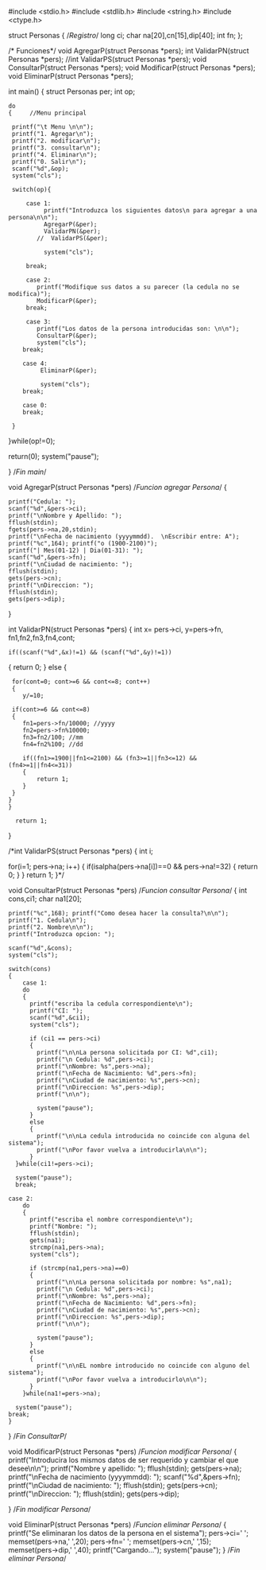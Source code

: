 #include <stdio.h>
#include <stdlib.h>
#include <string.h>
#include <ctype.h>

struct Personas { /*Registro*/
	long ci;
	char na[20],cn[15],dip[40];
	int  fn;
	};
	
/* Funciones*/
void AgregarP(struct Personas *pers);
int ValidarPN(struct Personas *pers);
//int ValidarPS(struct Personas *pers);
void ConsultarP(struct Personas *pers);
void ModificarP(struct Personas *pers);
void EliminarP(struct Personas *pers);


int main()
{
	struct Personas per;
	int op;
	
	do
	{     //Menu principal
	 
     printf("\t Menu \n\n");
     printf("1. Agregar\n");
     printf("2. modificar\n");
     printf("3. consultar\n");
     printf("4. Eliminar\n");
     printf("0. Salir\n");
     scanf("%d",&op);
     system("cls");
     
     switch(op){
     	 
     	 case 1: 
     	      printf("Introduzca los siguientes datos\n para agregar a una persona\n\n");
     	      AgregarP(&per);
     	      ValidarPN(&per);
     	    //  ValidarPS(&per);
     	     
     	      system("cls");
     	      
     	 break;
     	 
     	 case 2:
     	 	printf("Modifique sus datos a su parecer (la cedula no se modifica)");
     	 	ModificarP(&per);
         break;
         
         case 3:
         	printf("Los datos de la persona introducidas son: \n\n");
         	ConsultarP(&per);
          	system("cls");
        break;
        
        case 4:
             EliminarP(&per);
           
             system("cls");
        break;
        
        case 0:
        break;
     	
	 }
   	  
   	
   	  
   }while(op!=0);
   
   return(0);
   system("pause");
   	  
}  /*Fin main*/

void AgregarP(struct Personas *pers)  /*Funcion agregar Persona*/
{
	
	printf("Cedula: ");
	scanf("%d",&pers->ci);
	printf("\nNombre y Apellido: ");
	fflush(stdin);
	fgets(pers->na,20,stdin);
    printf("\nFecha de nacimiento (yyyymmdd).  \nEscribir entre: A"); printf("%c",164); printf("o (1900-2100)");
    printf("| Mes(01-12) | Dia(01-31): ");
    scanf("%d",&pers->fn);
    printf("\nCiudad de nacimiento: ");
	fflush(stdin);
	gets(pers->cn);
	printf("\nDireccion: ");
	fflush(stdin);
	gets(pers->dip);
  
}

int ValidarPN(struct Personas *pers)
{
   int x= pers->ci, y=pers->fn, fn1,fn2,fn3,fn4,cont;
   
   
    if((scanf("%d",&x)!=1) && (scanf("%d",&y)!=1))
   {
   	return 0;
	   }
    else
    {
     
	 for(cont=0; cont>=6 && cont<=8; cont++)
	 {
	 	y/=10;
	 
	 if(cont>=6 && cont<=8)
	 {
	 	fn1=pers->fn/10000; //yyyy
	 	fn2=pers->fn%10000;
	 	fn3=fn2/100; //mm
	 	fn4=fn2%100; //dd
	 	
	 	if((fn1>=1900||fn1<=2100) && (fn3>=1||fn3<=12) &&(fn4>=1||fn4<=31))
	 	{
	 		return 1;
	    }
	 }	
	}  	
	}

	  return 1;

}

/*int ValidarPS(struct Personas *pers)
{
  int i;
  
   for(i=1; pers->na; i++)
   {
   	if(isalpha(pers->na[i])==0 && pers->na!=32)
   	{
   		return 0;
	   }
   }
 return 1;
}*/


void ConsultarP(struct Personas *pers)  /*Funcion consultar Persona*/
{
	int cons,ci1;
	char na1[20];
	
	printf("%c",168); printf("Como desea hacer la consulta?\n\n");
	printf("1. Cedula\n");
	printf("2. Nombre\n\n");
	printf("Introduzca opcion: ");
	
	scanf("%d",&cons);
	system("cls");
	
	switch(cons)
	{
		case 1:
		do
		{
		  printf("escriba la cedula correspondiente\n");
		  printf("CI: ");
		  scanf("%d",&ci1);
		  system("cls");
		  
		  if (ci1 == pers->ci)
		  {
		  	printf("\n\nLa persona solicitada por CI: %d",ci1);
		  	printf("\n Cedula: %d",pers->ci);
		  	printf("\nNombre: %s",pers->na);
		  	printf("\nFecha de Nacimiento: %d",pers->fn);
		  	printf("\nCiudad de nacimiento: %s",pers->cn);
		  	printf("\nDireccion: %s",pers->dip);
		  	printf("\n\n");
		  	
		  	system("pause");
		  }
		  else
		  {
		  	printf("\n\nLa cedula introducida no coincide con alguna del sistema");
		  	printf("\nPor favor vuelva a introducirla\n\n");
		  }
	  }while(ci1!=pers->ci);
	 
	  system("pause");
	  break;
	
	case 2:
		do
		{
		  printf("escriba el nombre correspondiente\n");
		  printf("Nombre: ");
		  fflush(stdin);
		  gets(na1);
		  strcmp(na1,pers->na);
		  system("cls");
		 
		  if (strcmp(na1,pers->na)==0)
		  {
		  	printf("\n\nLa persona solicitada por nombre: %s",na1);
		  	printf("\n Cedula: %d",pers->ci);
		  	printf("\nNombre: %s",pers->na);
		  	printf("\nFecha de Nacimiento: %d",pers->fn);
		  	printf("\nCiudad de nacimiento: %s",pers->cn);
		  	printf("\nDireccion: %s",pers->dip);
		  	printf("\n\n");
		  	
		  	system("pause");
		  }
		  else
		  {
		  	printf("\n\nEL nombre introducido no coincide con alguno del sistema");
		  	printf("\nPor favor vuelva a introducirlo\n\n");
		  }
	    }while(na1!=pers->na);
	  
	  system("pause");
    break;
    }
} /*Fin ConsultarP*/

void ModificarP(struct Personas *pers) /*Funcion modificar Persona*/
{
	printf("Introducira los mismos datos de ser requerido y cambiar el que desee\n\n");
	printf("Nombre y apellido: ");
	fflush(stdin);
	gets(pers->na);
	printf("\nFecha de nacimiento (yyyymmdd): ");
	scanf("%d",&pers->fn);
	printf("\nCiudad de nacimiento: ");
	fflush(stdin);
	gets(pers->cn);
	printf("\nDireccion: ");
	fflush(stdin);
	gets(pers->dip);
	
	
} /*Fin modificar Persona*/

void EliminarP(struct Personas *pers) /*Funcion eliminar Persona*/
{
   printf("Se eliminaran los datos de la persona en el sistema");
   pers->ci=' ';
   memset(pers->na,' ',20);
   pers->fn=' ';
   memset(pers->cn,' ',15);
   memset(pers->dip,' ',40);
   printf("Cargando...");
   system("pause");
} /*Fin eliminar Persona*/
 
